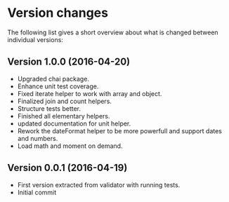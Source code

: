 Version changes
=================================================

The following list gives a short overview about what is changed between
individual versions:

Version 1.0.0 (2016-04-20)
-------------------------------------------------
- Upgraded chai package.
- Enhance unit test coverage.
- Fixed iterate helper to work with array and object.
- Finalized join and count helpers.
- Structure tests better.
- Finished all elementary helpers.
- updated documentation for unit helper.
- Rework the dateFormat helper to be more powerfull and support dates and numbers.
- Load math and moment on demand.

Version 0.0.1 (2016-04-19)
-------------------------------------------------
- First version extracted from validator with running tests.
- Initial commit

